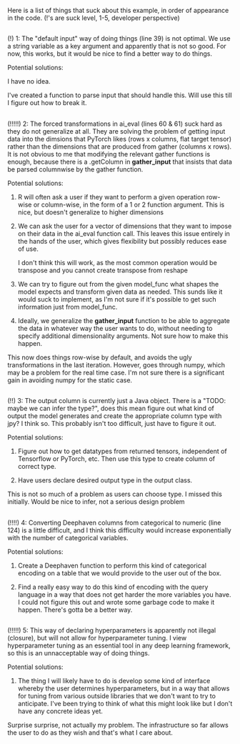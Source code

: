 Here is a list of things that suck about this example, in order of appearance in the code. (!'s are suck level, 1-5, developer perspective)

##

(!)
1: The "default input" way of doing things (line 39) is not optimal. We use a string variable as a key argument and apparently that is not so good.
   For now, this works, but it would be nice to find a better way to do things.
   
   Potential solutions:
   
   I have no idea.
   
I've created a function to parse input that should handle this. Will use this till I figure out how to break it.
      
##
      
(!!!!!)
2: The forced transformations in ai_eval (lines 60 & 61) suck hard as they do not generalize at all. They are solving the problem of getting input data
   into the dimsions that PyTorch likes (rows x columns, flat target tensor) rather than the dimensions that are produced from gather (columns x rows).
   It is not obvious to me that modifying the relevant gather functions is enough, because there is a .getColumn in __gather_input__ that insists that
   data be parsed columnwise by the gather function.
   
   Potential solutions:
   
   1. R will often ask a user if they want to perform a given operation row-wise or column-wise, in the form of a 1 or 2 function argument.
      This is nice, but doesn't generalize to higher dimensions
         
   2. We can ask the user for a vector of dimensions that they want to impose on their data in the ai_eval function call.
      This leaves this issue entirely in the hands of the user, which gives flexibility but possibly reduces ease of use.
      
      I don't think this will work, as the most common operation would be transpose and you cannot create transpose from reshape
         
   3. We can try to figure out from the given model_func what shapes the model expects and transform given data as needed. This sunds like it
      would suck to implement, as I'm not sure if it's possible to get such information just from model_func.
         
   4. Ideally, we generalize the __gather_input__ function to be able to aggregate the data in whatever way the user wants to do, without needing
      to specify additional dimensionality arguments. Not sure how to make this happen.
 
This now does things row-wise by default, and avoids the ugly transformations in the last iteration. However, goes through numpy, which may be a problem
for the real time case. I'm not sure there is a significant gain in avoiding numpy for the static case.
 
##
         
(!!)
3: The output column is currently just a Java object. There is a "TODO: maybe we can infer the type?", does this mean figure out what kind of output the
   model generates and create the appropriate column type with jpy? I think so. This probably isn't too difficult, just have to figure it out.
    
   Potential solutions:
    
   1. Figure out how to get datatypes from returned tensors, independent of Tensorflow or PyTorch, etc. Then use this type to create column of correct type.
       
   2. Have users declare desired output type in the output class.

This is not so much of a problem as users can choose type. I missed this initially. Would be nice to infer, not a serious design problem
    
##

(!!!!)
4: Converting Deephaven columns from categorical to numeric (line 124) is a little difficult, and I think this difficulty would increase exponentially with
   the number of categorical variables.
   
   Potential solutions:
   
   1. Create a Deephaven function to perform this kind of categorical encoding on a table that we would provide to the user out of the box.
      
   2. Find a really easy way to do this kind of encoding with the query language in a way that does not get harder the more variables you have.
      I could not figure this out and wrote some garbage code to make it happen. There's gotta be a better way.
 
 ##

(!!!!!)
5: This way of declaring hyperparameters is apparently not illegal (closure), but will not allow for hyperparameter tuning. I view hyperparameter tuning
   as an essential tool in any deep learning framework, so this is an unnacceptable way of doing things.
   
   Potential solutions:
   
   1. The thing I will likely have to do is develop some kind of interface whereby the user determines hyperparameters, but in a way that allows for tuning
      from various outside libraries that we don't want to try to anticipate. I've been trying to think of what this might look like but I don't have any
      concrete ideas yet.
      
Surprise surprise, not actually my problem. The infrastructure so far allows the user to do as they wish and that's what I care about.
